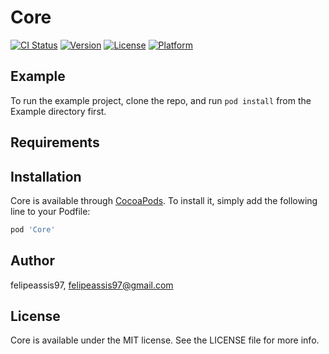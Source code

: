 # Core

[![CI Status](https://img.shields.io/travis/felipeassis97/Core.svg?style=flat)](https://travis-ci.org/felipeassis97/Core)
[![Version](https://img.shields.io/cocoapods/v/Core.svg?style=flat)](https://cocoapods.org/pods/Core)
[![License](https://img.shields.io/cocoapods/l/Core.svg?style=flat)](https://cocoapods.org/pods/Core)
[![Platform](https://img.shields.io/cocoapods/p/Core.svg?style=flat)](https://cocoapods.org/pods/Core)

## Example

To run the example project, clone the repo, and run `pod install` from the Example directory first.

## Requirements

## Installation

Core is available through [CocoaPods](https://cocoapods.org). To install
it, simply add the following line to your Podfile:

```ruby
pod 'Core'
```

## Author

felipeassis97, felipeassis97@gmail.com

## License

Core is available under the MIT license. See the LICENSE file for more info.
